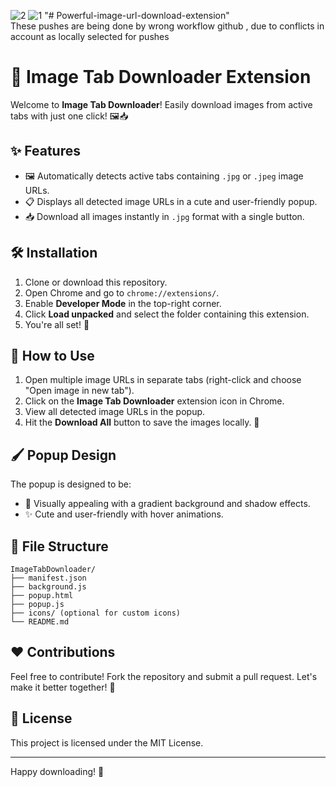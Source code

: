 ![2](https://github.com/user-attachments/assets/c9cc9fa0-1169-4183-850c-3814935bd1e4)
![1](https://github.com/user-attachments/assets/0ebcd505-7321-4f4f-a1c4-eb6cb832b623)
"# Powerful-image-url-download-extension"  
These pushes are being done by wrong workflow github , due to conflicts in account as locally selected for pushes
# 📸 Image Tab Downloader Extension

Welcome to **Image Tab Downloader**! Easily download images from active tabs with just one click! 🖼️📥

## ✨ Features
- 🖼️ Automatically detects active tabs containing `.jpg` or `.jpeg` image URLs.
- 📋 Displays all detected image URLs in a cute and user-friendly popup.
- 📥 Download all images instantly in `.jpg` format with a single button.

## 🛠️ Installation
1. Clone or download this repository.
2. Open Chrome and go to `chrome://extensions/`.
3. Enable **Developer Mode** in the top-right corner.
4. Click **Load unpacked** and select the folder containing this extension.
5. You're all set! 🎉

## 🚀 How to Use
1. Open multiple image URLs in separate tabs (right-click and choose "Open image in new tab").
2. Click on the **Image Tab Downloader** extension icon in Chrome.
3. View all detected image URLs in the popup.
4. Hit the **Download All** button to save the images locally. 📂

## 🖌️ Popup Design
The popup is designed to be:
- 🌈 Visually appealing with a gradient background and shadow effects.
- ✨ Cute and user-friendly with hover animations.

## 📂 File Structure
```
ImageTabDownloader/
├── manifest.json
├── background.js
├── popup.html
├── popup.js
├── icons/ (optional for custom icons)
└── README.md
```

## ❤️ Contributions
Feel free to contribute! Fork the repository and submit a pull request. Let's make it better together! 🤝

## 📝 License
This project is licensed under the MIT License.

---
Happy downloading! 🚀

